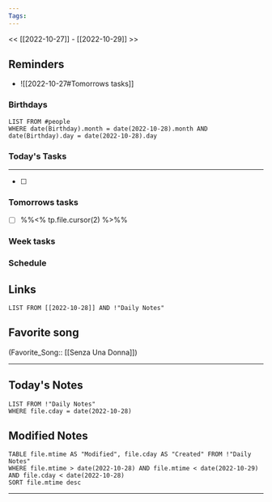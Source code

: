 ```yaml
---
Tags:
---
```

<< [[2022-10-27]] - [[2022-10-29]] >>
## Reminders
- ![[2022-10-27#Tomorrows tasks]]
### Birthdays
```dataview
LIST FROM #people 
WHERE date(Birthday).month = date(2022-10-28).month AND date(Birthday).day = date(2022-10-28).day

```
### Today's Tasks
---
- [ ] 



### Tomorrows tasks
- [ ] %%<% tp.file.cursor(2) %>%%
### Week tasks
### Schedule

## Links
```dataview
LIST FROM [[2022-10-28]] AND !"Daily Notes"
```
## Favorite song
(Favorite_Song:: [[Senza Una Donna]])
___
## Today's Notes
```dataview
LIST FROM !"Daily Notes"
WHERE file.cday = date(2022-10-28)
```
## Modified Notes
```dataview
TABLE file.mtime AS "Modified", file.cday AS "Created" FROM !"Daily Notes" 
WHERE file.mtime > date(2022-10-28) AND file.mtime < date(2022-10-29) AND file.cday < date(2022-10-28)
SORT file.mtime desc
```
___
